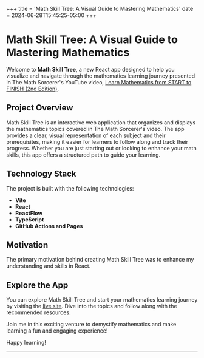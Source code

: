 +++
title = 'Math Skill Tree: A Visual Guide to Mastering Mathematics'
date = 2024-06-28T15:45:25-05:00
+++

# Math Skill Tree: A Visual Guide to Mastering Mathematics

Welcome to **Math Skill Tree**, a new React app designed to help you visualize and navigate through the mathematics learning journey presented in The Math Sorcerer's YouTube video, [Learn Mathematics from START to FINISH (2nd Edition)](https://www.youtube.com/watch?v=didXE0HkSC8&t=980s&ab_channel=TheMathSorcerer).

## Project Overview

Math Skill Tree is an interactive web application that organizes and displays the mathematics topics covered in The Math Sorcerer's video. The app provides a clear, visual representation of each subject and their prerequisites, making it easier for learners to follow along and track their progress. Whether you are just starting out or looking to enhance your math skills, this app offers a structured path to guide your learning.

## Technology Stack

The project is built with the following technologies:

- **Vite**
- **React**
- **ReactFlow**
- **TypeScript**
- **GitHub Actions and Pages**

## Motivation

The primary motivation behind creating Math Skill Tree was to enhance my understanding and skills in React.

## Explore the App

You can explore Math Skill Tree and start your mathematics learning journey by visiting the [live site](https://thecouchcoder.github.io/math-skill-tree/). Dive into the topics and follow along with the recommended resources.

Join me in this exciting venture to demystify mathematics and make learning a fun and engaging experience!

Happy learning!

---
